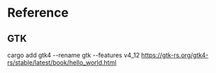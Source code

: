 # Reference

## GTK
cargo add gtk4 --rename gtk --features v4_12
https://gtk-rs.org/gtk4-rs/stable/latest/book/hello_world.html

